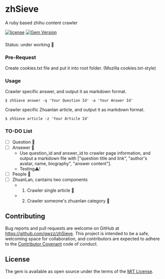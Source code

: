 # zhSieve
A ruby based zhihu content crawler

[![license](https://img.shields.io/github/license/mashape/apistatus.svg)](https://github.com/gwzz/zhSieve/blob/master/LICENSE)
[![Gem Version](https://badge.fury.io/rb/zhSieve.svg)](https://badge.fury.io/rb/zhSieve)
###
Status: under working :construction:

### Pre-Request
Create cookies.txt file and put it into root folder. (Mozilla cookies.txt-style)

### Usage
Crawler specific answer, and output it as markdown format.
```shell
$ zhSieve answer -q 'Your Question Id' -a 'Your Answer Id'
```
Crawler specific Zhuanlan article, and output it as markdown format.
```shell
$ zhSieve article -z 'Your Article Id'
```
### TO-DO List

- [ ] Question :rotating_light:
- [ ] Ansewer :checkered_flag:
  - Use question_id and answer_id to crawler page information, and output a markdown file with ["question title and link", "author's avatar, name, biography", "answer content"].
  - Testing:warning:!
- [ ] People :construction:
- [ ] ZhuanLan, cantains two components
  -	1. Crawler single article :checkered_flag:
  - 2. Crawler someone's zhuanlan category :rotating_light:


## Contributing

Bug reports and pull requests are welcome on GitHub at https://github.com/gwzz/zhSieve. This project is intended to be a safe, welcoming space for collaboration, and contributors are expected to adhere to the [Contributor Covenant](http://contributor-covenant.org) code of conduct.


## License

The gem is available as open source under the terms of the [MIT License](http://opensource.org/licenses/MIT).

